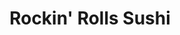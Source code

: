 ---
layout: place
title: "Rockin' Rolls Sushi"
permalink: /north-carolina/raleigh/rockin-rolls-sushi.html
stateAbbr: NC
stateName: North Carolina
cityName: Raleigh
seo:
  name: "Rockin' Rolls Sushi"
  type: Restaurant
  links: https://www.rockinrollssushi.com/
description: "Rockin' Rolls Sushi serves delicious sushi in Raleigh, North Carolina. Try fresh Japanese dishes for a great dining experience. "
place_id: ChIJM2_tBO5XrIkR06SVSGIp_7U
photos:
  - name: >-
      places/ChIJM2_tBO5XrIkR06SVSGIp_7U/photos/AeeoHcJ8yH_0gsQYGO2e0lQEXlO4eRxVAt8cttLz73uuAiQaEvp_J_vE85n0SM0tStirpOnf_2oYHUWnfXWnvHdGV9UO5oA1l7sRYexfg5j6Cw6Clh-39lDSkvvigCCXgDWz6hC5VI_2dsebeb0-jnNBm8PkaM2kBix5So2AiI-OJYQXHiKcpNbnvp1ufcdacZURRZLaWTLUuFoQxIf4UwpDiBo-bIdStlXPYOd-IsEoTPblO38TYDVU0gNFFMi4VrTYxFQLCrmRa--Xjrlt44ksGwRD38Xk_9QYfdmYGwti68tWIg
    widthPx: 1242
    heightPx: 735
    authorAttributions:
      - displayName: Rockin' Rolls Sushi
        uri: https://maps.google.com/maps/contrib/110722515241338234990
        photoUri: >-
          https://lh3.googleusercontent.com/a-/ALV-UjUvqK41pg0qPrv_yT8ovJmPJbnqENBkRc4vp_In_81nFC5TWWc=s100-p-k-no-mo
    flagContentUri: >-
      https://www.google.com/local/imagery/report/?cb_client=maps_api_places.places_api&image_key=!1e10!2sAF1QipPriY9KQaV0OzECT3PR3___pSKlOPDSqrO24qIk&hl=en-US
    googleMapsUri: >-
      https://www.google.com/maps/place//data=!3m4!1e2!3m2!1sAF1QipPriY9KQaV0OzECT3PR3___pSKlOPDSqrO24qIk!2e10!4m2!3m1!1s0x89ac57ee04ed6f33:0xb5ff29624895a4d3
  - name: >-
      places/ChIJM2_tBO5XrIkR06SVSGIp_7U/photos/AeeoHcJDtHu3kMunuT0IBZrHPottOsaBoE4YRlu_yeZ48SEMwJDggnNppq6g6v7hP1grHxRQhkBVEZeq_lj08-NsInlY6U060drzyk13kPKoDJhD3J-ibWX-gI2fC7uo3slpuKxXQrFF5Df0ciDKKRGZbqie9PtJ1LT0ctECWRSZ11Y5fQkSlWhEGDmYnCR_W6jKW6wpd2uwvjye8rsg2Vz4dVkh1kgmKNcRgHT94c7XwctZGpqxnZtbmIFpiUpABplMrhL5loeiS5i18mAF6TQveOOIeCZJlvKmGqHgOCQzPOcDBg
    widthPx: 700
    heightPx: 525
    authorAttributions:
      - displayName: Rockin' Rolls Sushi
        uri: https://maps.google.com/maps/contrib/110722515241338234990
        photoUri: >-
          https://lh3.googleusercontent.com/a-/ALV-UjUvqK41pg0qPrv_yT8ovJmPJbnqENBkRc4vp_In_81nFC5TWWc=s100-p-k-no-mo
    flagContentUri: >-
      https://www.google.com/local/imagery/report/?cb_client=maps_api_places.places_api&image_key=!1e10!2sAF1QipPXg7aocNeA_Zlrib8D_ILysniXA-eNMtkGQXxu&hl=en-US
    googleMapsUri: >-
      https://www.google.com/maps/place//data=!3m4!1e2!3m2!1sAF1QipPXg7aocNeA_Zlrib8D_ILysniXA-eNMtkGQXxu!2e10!4m2!3m1!1s0x89ac57ee04ed6f33:0xb5ff29624895a4d3
  - name: >-
      places/ChIJM2_tBO5XrIkR06SVSGIp_7U/photos/AeeoHcKDASLKA9TKym-6m8yS_Um9rxA0qwZAPgDwX2f-gsHr7fzQQEHlme_I7_Mk3dhug62mXAjzqdsxIooX4VUrXt-zeFAuM_NSQazBcj7KU_Q0CNEbWL5T5EVzW6O2nLI_kzGhs0durultAiuy-qKIu-0ADRJlWpt1OGeb9kDbf6M3Fk4J2hoKC8VmVmFqx_SXDIsB9c3pd6jPbxfd1vM3WujGTu1no4TKeBM4Pl8m-Q5Hov2CwfmtFsLZjhD1sA1Z06xGVvbRU45B9O2P4LYquqY2CxmvQFk7FxAJmX6YExB_iM63JZwvZ_TyDj6ERXxFNPv0Y0IKe7CbSWeT7yEE2_ZNvtpFsOn9bDlBJ6qjEFfd-JOEAPkG4kWch22u1wHyH19BUnWQ19UeKIsI9snyOOUQMEGBZLR9Uq067_yKb-Bomtlb
    widthPx: 4800
    heightPx: 3600
    authorAttributions:
      - displayName: Anna M Hatcher
        uri: https://maps.google.com/maps/contrib/105020216616788067398
        photoUri: >-
          https://lh3.googleusercontent.com/a-/ALV-UjWZXJezBpEpXcSB9ct20nKxCghTKkJ8xUbSzp-Pcar1LYQYXLXM=s100-p-k-no-mo
    flagContentUri: >-
      https://www.google.com/local/imagery/report/?cb_client=maps_api_places.places_api&image_key=!1e10!2sCIHM0ogKEICAgMCgjOCjuQE&hl=en-US
    googleMapsUri: >-
      https://www.google.com/maps/place//data=!3m4!1e2!3m2!1sCIHM0ogKEICAgMCgjOCjuQE!2e10!4m2!3m1!1s0x89ac57ee04ed6f33:0xb5ff29624895a4d3
  - name: >-
      places/ChIJM2_tBO5XrIkR06SVSGIp_7U/photos/AeeoHcJPkzxMeSzHXXoAvjpbePvkz426dE9roNunHOZRU5QOtILUYqDkfQwHiNvUHLHYhKdhI5O1zhNlV71aCD3rXJQOBgTmZgVCrrT9b3gg4V5LDfIGfuOtTLj86cDCr7na5c3gdM0n3XfG6EEyorTcXhlQ0uxJc0wlntaUAzjzJIbsuT_F5OGxARA_9iJQcnXhR5YT-bDwE7Rb__himS7Zepw1Z2ON_8N2YdSJZAhXEtOiXPTe0e_KUiHuBQI7Lv0pJHnGph5CZZroqU4pOy-TIg9F-Px4b3qfk0gwVjbJ2Yv4Lg
    widthPx: 700
    heightPx: 700
    authorAttributions:
      - displayName: Rockin' Rolls Sushi
        uri: https://maps.google.com/maps/contrib/110722515241338234990
        photoUri: >-
          https://lh3.googleusercontent.com/a-/ALV-UjUvqK41pg0qPrv_yT8ovJmPJbnqENBkRc4vp_In_81nFC5TWWc=s100-p-k-no-mo
    flagContentUri: >-
      https://www.google.com/local/imagery/report/?cb_client=maps_api_places.places_api&image_key=!1e10!2sAF1QipPotMwHR34xDjZAIryWPY1neWXlXEG2SWlc0Ji2&hl=en-US
    googleMapsUri: >-
      https://www.google.com/maps/place//data=!3m4!1e2!3m2!1sAF1QipPotMwHR34xDjZAIryWPY1neWXlXEG2SWlc0Ji2!2e10!4m2!3m1!1s0x89ac57ee04ed6f33:0xb5ff29624895a4d3
  - name: >-
      places/ChIJM2_tBO5XrIkR06SVSGIp_7U/photos/AeeoHcIroLFPsbnrIg9gzFot420vVVH-Ok076caWe25NM-7eiqJY4QFzrJLttdEqsEbtoGkswclKlY-GE7gk6Xkh0Ufsa56u9h1lQDDz2U7Ev9G5aacmSExZf4QV4DOMbidtrgymORydn162rhYpyYc2R6cGeUddzWUcNbxjommRLeiJK5995c5P7tdkEs-0HzjJVWG7As-YjJQfa47Htfu7kiogZUxoCfnHPmJpFHgHPO4AKP4VRdrg4Lp47zlFv43vpRwmIyuZ36a8QicQj1fFiLTSjXGz-dsoY1VjsXVwUyRf2MNZ0TXq7yul9qSJyILMuz_jfEkPftrcRG5GSnM7coE8dFMrBdjpPp2Gnr7zdcXcK7RAqVThOoEnDBpZ58zxfDqyVnC1UPg01YZyPLOUnyFeyjMPJccYB9ilD396K6M
    widthPx: 3024
    heightPx: 4032
    authorAttributions:
      - displayName: Gloria Johnson
        uri: https://maps.google.com/maps/contrib/109437517897602397700
        photoUri: >-
          https://lh3.googleusercontent.com/a-/ALV-UjX5hLEdmF0m_hejf93IIVMVILno5layo92WWGFWAVbG71wrmcE=s100-p-k-no-mo
    flagContentUri: >-
      https://www.google.com/local/imagery/report/?cb_client=maps_api_places.places_api&image_key=!1e10!2sCIHM0ogKEICAgMCw4ITpfg&hl=en-US
    googleMapsUri: >-
      https://www.google.com/maps/place//data=!3m4!1e2!3m2!1sCIHM0ogKEICAgMCw4ITpfg!2e10!4m2!3m1!1s0x89ac57ee04ed6f33:0xb5ff29624895a4d3
  - name: >-
      places/ChIJM2_tBO5XrIkR06SVSGIp_7U/photos/AeeoHcIVHfK4UmSfRIo9ezNv1YaKZpQRlaFkhkcbVtK10ssKTyJGvqjHW3RlIIkHvOTpr2fS4bpkQkWAWQyMTnCzIdEAgyu3qTFkzQAETuP_dpwuOxkb6-jdq9tvSvXoRuS1TZmJ0ci3FCSXK4UtrTrAKrTWFgEUXngNFIAyRo4gMjgvIJPdpWgYvuYujyn2QKRLy6Qxu1-1uDUJb0N4DHi6Nz6vgZPyDKY_DY54eJUwUN4gOd2ptcIkcA9d2rqrFn9wX5L35F0RNEu9aoPT129mrdbEUsMEjJRfmZfFmMbeiFjp_FL_Ms7t55xHYsbsxBvPNlgw0dGIZ_Xug9h__Z3pENSeIyJQD8j4JzgTSd87gJvJpWghakPa6OVHvqcyDpx0_giFdcwmKMgseoBS5aDot1lK4DfjqlKy-3Mx3s7v4z6qYA
    widthPx: 4032
    heightPx: 3024
    authorAttributions:
      - displayName: Alicesyn Thomas
        uri: https://maps.google.com/maps/contrib/103774114880403590441
        photoUri: >-
          https://lh3.googleusercontent.com/a-/ALV-UjX5NbjKvXUbRfnoJXuPLr6x334gNHUsDBCa6iy76mLVK-uWUl3O=s100-p-k-no-mo
    flagContentUri: >-
      https://www.google.com/local/imagery/report/?cb_client=maps_api_places.places_api&image_key=!1e10!2sCIHM0ogKEICAgICXg_naCQ&hl=en-US
    googleMapsUri: >-
      https://www.google.com/maps/place//data=!3m4!1e2!3m2!1sCIHM0ogKEICAgICXg_naCQ!2e10!4m2!3m1!1s0x89ac57ee04ed6f33:0xb5ff29624895a4d3
  - name: >-
      places/ChIJM2_tBO5XrIkR06SVSGIp_7U/photos/AeeoHcJ8HulaZEyZq8t2U4TNzMvMn5vNPolfOhmSOTPli9dIER5v5Tiqx3DFzrQ4A517HXWSrYhWmDQSKHOTWY5bexy7X9O6cLA1YN_2NrcMSOBgzXKSlQ5k1U54rdmzbhryOx05YUyE_RVTyvN1Uyjc7AjxxN-xymefc6mIVOuEJmFTaN2jgNm95BRFt5RJzrqDAbUYiwRT6iWV1cWMKZ7LWdNL31vgzJxq0ZvAtnxyg4zDh5oxA4aYmAQwCcCjjKQc4_MfCuTyTN7N5PnrPpUqdRjOCIuBiBJeEXJWpwb6CKpyfMIk1yuf6RXAe-3bDccZO0V16MLlVo4jTdAVf-Xtv25Dr36vdG3Qe8ElIdud_gl_UaGt-9NToTm64e_5WJv1AQ2PnkB768lmL-R9shNdn2cVhsV5Lxxe77OuWJ9L-cZBew
    widthPx: 3024
    heightPx: 4032
    authorAttributions:
      - displayName: Taia Jenkins
        uri: https://maps.google.com/maps/contrib/102350046182829114360
        photoUri: >-
          https://lh3.googleusercontent.com/a-/ALV-UjXfxwgV5EWABxZThVmuVyMNsxyygk-MQ3Fec2_v-tLYZlGvnQGd=s100-p-k-no-mo
    flagContentUri: >-
      https://www.google.com/local/imagery/report/?cb_client=maps_api_places.places_api&image_key=!1e10!2sCIHM0ogKEICAgIDvray4Wg&hl=en-US
    googleMapsUri: >-
      https://www.google.com/maps/place//data=!3m4!1e2!3m2!1sCIHM0ogKEICAgIDvray4Wg!2e10!4m2!3m1!1s0x89ac57ee04ed6f33:0xb5ff29624895a4d3
  - name: >-
      places/ChIJM2_tBO5XrIkR06SVSGIp_7U/photos/AeeoHcLWoRqsuFsLlMbEkFXaujR2NOfe4KCb4rlROtaSltdMdu3jL3BPxGbQeIXi_aQPYkF-kRn5YFAiBJmsMMhUmVt15m8SVZexFOh-3EE_Qfn0VtRVyMdtQhDus3RnPkIowVTbxQixHm0U5MCJtCgAe9o-fJqXqfZbcrPE8Wt1EF7FPcdgMlsP7GG2qqmLQ4EAqGqE_MAHA7xiplGe_4kjW3ETefp6J20ZvquCGg7b_vj_8TDzYcH2P35_Vbdv1XkDuLDqDsWgHgfDLjpH1R_F102fPMLzZ3qJCsaWs-pSeWHtw6xeBjHfhYnskhQ55KOqUvH559IxAJ12OsUwuDXKUJGuwv55qsVNpF15clJ088Ru4-nYV0gNRUDwXbUC-HAF55zJ9OW66JvpFstEq32FWudc-5pz3g3yVCZ9tRY
    widthPx: 2048
    heightPx: 1536
    authorAttributions:
      - displayName: Denise Stevens
        uri: https://maps.google.com/maps/contrib/102520956797324379865
        photoUri: >-
          https://lh3.googleusercontent.com/a/ACg8ocLeGzuHcotVhsey4iRHQagg7R0pm-cV94Xg3T5Ad0A7Uui2Eg=s100-p-k-no-mo
    flagContentUri: >-
      https://www.google.com/local/imagery/report/?cb_client=maps_api_places.places_api&image_key=!1e10!2sCIHM0ogKEICAgICRiIxp&hl=en-US
    googleMapsUri: >-
      https://www.google.com/maps/place//data=!3m4!1e2!3m2!1sCIHM0ogKEICAgICRiIxp!2e10!4m2!3m1!1s0x89ac57ee04ed6f33:0xb5ff29624895a4d3
  - name: >-
      places/ChIJM2_tBO5XrIkR06SVSGIp_7U/photos/AeeoHcLW0SzI-MrIY8ppuYDhJiU1hJsXsL2GFQssjtl9IV2YVXybMHWtb7ceydoy6J2ra8r0Z-9w4ILTvE-a6CRVLssjhBiHZ6VJseUPLn-3AgTkH71rgbvmp6-tritcm2jJlpSvkbihF3jO7V8a_5eZOwAfVa7wxKS3aQ6X6bKzV3mX8EW4uTwXthITPOjIfA8SmMCOM1nMXf7LFK1cquznWWn8_ehKpfGiz85n-hk4Av0QOUU_Z7HwjnzCoBxncysE7OAMJSW_TsEg-dbJAYu1vnpO2qE7N3y1giATBWfvwrps4mPn5ZirmcaQvc6ki3s6vQsgEONnsY39ZhceZlwT_rlvJczYP4BQSbJZ0Yw7LWVLMEE8S8FbYJT8S2Lo1Km8w26LCNbC2hriilF1oqRcde17_9mu91wH6PJlN0Fw21rxBA
    widthPx: 3024
    heightPx: 4032
    authorAttributions:
      - displayName: Taia Jenkins
        uri: https://maps.google.com/maps/contrib/102350046182829114360
        photoUri: >-
          https://lh3.googleusercontent.com/a-/ALV-UjXfxwgV5EWABxZThVmuVyMNsxyygk-MQ3Fec2_v-tLYZlGvnQGd=s100-p-k-no-mo
    flagContentUri: >-
      https://www.google.com/local/imagery/report/?cb_client=maps_api_places.places_api&image_key=!1e10!2sCIHM0ogKEICAgIDvray4ag&hl=en-US
    googleMapsUri: >-
      https://www.google.com/maps/place//data=!3m4!1e2!3m2!1sCIHM0ogKEICAgIDvray4ag!2e10!4m2!3m1!1s0x89ac57ee04ed6f33:0xb5ff29624895a4d3
  - name: >-
      places/ChIJM2_tBO5XrIkR06SVSGIp_7U/photos/AeeoHcIfWGoAMJJP-wz1YnfiQ6XAuNE-KdB_9M9COlKj1VGOFg-iULJ0sUBL7KYs23SSJnmO1ilZc7WZBzMF05w6dxDqma3dEKdKtB_NvlmQKnPtaJ4jzTyGqHcMGRNIEQF98tkw2vSNB-NkgKGGJMliIFyhCyezZ7fdn-4BPOLVAZOeBy1D-6uguVaVysK7bRH0pY84ojNDAmKMMCw-yVnAb-v1Qy43sNkKvqgPcyhVkda_hBYSsMfK1TZUx0vFd2qgk8aRpZTgP6hWAGHjhdw03pgflo5fypItRaEFB7XAmQ8Hi8x6H62dW77kW818JnJYk27eIxP0CgrqBm4dW0QAANXCGGUs3qAF1li2xwWaLRh-4mCPZ4y3TGc_HKP0M6xyeyPbPTHGy0G1Mgc9SGPspClX6RbTTgZb7wh1X-MZmXaKpl97
    widthPx: 4000
    heightPx: 2250
    authorAttributions:
      - displayName: Matthew Smith
        uri: https://maps.google.com/maps/contrib/102920996582500255724
        photoUri: >-
          https://lh3.googleusercontent.com/a-/ALV-UjW__QYotxH_tIv13n73cItM2pMVDL5bA1nXG_VrJXiMD4F5gqGv=s100-p-k-no-mo
    flagContentUri: >-
      https://www.google.com/local/imagery/report/?cb_client=maps_api_places.places_api&image_key=!1e10!2sCIHM0ogKEICAgICOpOysvAE&hl=en-US
    googleMapsUri: >-
      https://www.google.com/maps/place//data=!3m4!1e2!3m2!1sCIHM0ogKEICAgICOpOysvAE!2e10!4m2!3m1!1s0x89ac57ee04ed6f33:0xb5ff29624895a4d3
address: 9650 Strickland Rd Suite 101, Raleigh, NC 27615, USA
street: 9650 Strickland Rd Suite 101
city: Raleigh
state: NC
zip: '27615'
country: USA
neighborhood: North Raleigh
latitude: '35.903733'
longitude: '-78.656401'
accessibility_options:
  wheelchairAccessibleParking: true
  wheelchairAccessibleEntrance: true
  wheelchairAccessibleRestroom: true
  wheelchairAccessibleSeating: true
business_status: OPERATIONAL
name: Rockin' Rolls Sushi
google_maps_links:
  directionsUri: >-
    https://www.google.com/maps/dir//''/data=!4m7!4m6!1m1!4e2!1m2!1m1!1s0x89ac57ee04ed6f33:0xb5ff29624895a4d3!3e0
  placeUri: https://maps.google.com/?cid=13114246142027474131
  writeAReviewUri: >-
    https://www.google.com/maps/place//data=!4m3!3m2!1s0x89ac57ee04ed6f33:0xb5ff29624895a4d3!12e1
  reviewsUri: >-
    https://www.google.com/maps/place//data=!4m4!3m3!1s0x89ac57ee04ed6f33:0xb5ff29624895a4d3!9m1!1b1
  photosUri: >-
    https://www.google.com/maps/place//data=!4m3!3m2!1s0x89ac57ee04ed6f33:0xb5ff29624895a4d3!10e5
primary_type: Sushi Restaurant
opening_hours:
  regular:
    - 'Monday: 11:00 AM – 3:00 PM, 5:00 – 9:30 PM'
    - 'Tuesday: 11:00 AM – 3:00 PM, 5:00 – 9:30 PM'
    - 'Wednesday: 11:00 AM – 3:00 PM, 5:00 – 9:30 PM'
    - 'Thursday: 11:00 AM – 3:00 PM, 5:00 – 9:30 PM'
    - 'Friday: 11:00 AM – 3:00 PM, 5:00 – 9:30 PM'
    - 'Saturday: 11:00 AM – 9:30 PM'
    - 'Sunday: 11:00 AM – 9:30 PM'
  current:
    - 'Monday: 11:00 AM – 3:00 PM, 5:00 – 9:30 PM'
    - 'Tuesday: 11:00 AM – 3:00 PM, 5:00 – 9:30 PM'
    - 'Wednesday: 11:00 AM – 3:00 PM, 5:00 – 9:30 PM'
    - 'Thursday: 11:00 AM – 3:00 PM, 5:00 – 9:30 PM'
    - 'Friday: 11:00 AM – 3:00 PM, 5:00 – 9:30 PM'
    - 'Saturday: 11:00 AM – 9:30 PM'
    - 'Sunday: 11:00 AM – 9:30 PM'
secondary_opening_hours:
  regular:
    weekdayDescriptions: null
    type: null
  current:
    weekdayDescriptions: null
    type: null
phone: (919) 803-7926
price_level: PRICE_LEVEL_INEXPENSIVE
price_range: $10 &ndash; $20
rating: '4.2'
rating_count: 0
website: https://www.rockinrollssushi.com/
reviews: null
parking_options: null
payment_options: null
allow_dogs: null
curbside_pickup: null
delivery: null
dine_in: null
good_for_children: null
good_for_groups: null
good_for_sports: null
live_music: null
menu_for_children: null
outdoor_seating: null
reservable: null
restroom: null
serves_beer: null
serves_breakfast: null
serves_brunch: null
serves_cocktails: null
serves_coffee: null
serves_dinner: null
serves_dessert: null
serves_lunch: null
serves_vegetarian_food: null
serves_wine: null
takeout: null
update_category: essentials
summary: null

---